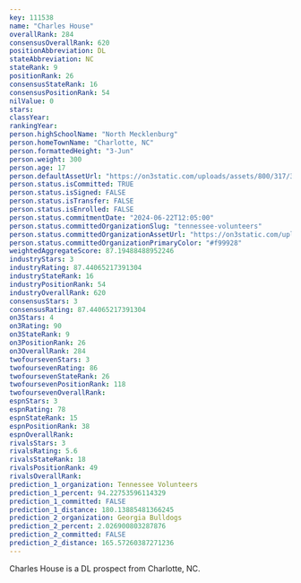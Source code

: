 ```yaml
---
key: 111538
name: "Charles House"
overallRank: 284
consensusOverallRank: 620
positionAbbreviation: DL
stateAbbreviation: NC
stateRank: 9
positionRank: 26
consensusStateRank: 16
consensusPositionRank: 54
nilValue: 0
stars: 
classYear: 
rankingYear: 
person.highSchoolName: "North Mecklenburg"
person.homeTownName: "Charlotte, NC"
person.formattedHeight: "3-Jun"
person.weight: 300
person.age: 17
person.defaultAssetUrl: "https://on3static.com/uploads/assets/800/317/317800.jpg"
person.status.isCommitted: TRUE
person.status.isSigned: FALSE
person.status.isTransfer: FALSE
person.status.isEnrolled: FALSE
person.status.commitmentDate: "2024-06-22T12:05:00"
person.status.committedOrganizationSlug: "tennessee-volunteers"
person.status.committedOrganizationAssetUrl: "https://on3static.com/uploads/assets/266/150/150266.svg"
person.status.committedOrganizationPrimaryColor: "#f99928"
weightedAggregateScore: 87.19488488952246
industryStars: 3
industryRating: 87.44065217391304
industryStateRank: 16
industryPositionRank: 54
industryOverallRank: 620
consensusStars: 3
consensusRating: 87.44065217391304
on3Stars: 4
on3Rating: 90
on3StateRank: 9
on3PositionRank: 26
on3OverallRank: 284
twofoursevenStars: 3
twofoursevenRating: 86
twofoursevenStateRank: 26
twofoursevenPositionRank: 118
twofoursevenOverallRank: 
espnStars: 3
espnRating: 78
espnStateRank: 15
espnPositionRank: 38
espnOverallRank: 
rivalsStars: 3
rivalsRating: 5.6
rivalsStateRank: 18
rivalsPositionRank: 49
rivalsOverallRank: 
prediction_1_organization: Tennessee Volunteers
prediction_1_percent: 94.22753596114329
prediction_1_committed: FALSE
prediction_1_distance: 180.13885481366245
prediction_2_organization: Georgia Bulldogs
prediction_2_percent: 2.026900803287876
prediction_2_committed: FALSE
prediction_2_distance: 165.57260387271236
---
```

Charles House is a DL prospect from Charlotte, NC.